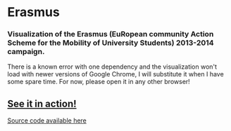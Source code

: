 # Erasmus

### Visualization of the Erasmus (EuRopean community Action Scheme for the Mobility of University Students) 2013-2014 campaign.

There is a known error with one dependency and the visualization won't load with newer versions of Google Chrome, I will substitute it when I have some spare time.
For now, please open it in any other browser!

## [See it in action!](https://daniel.buad.es/erasmus/index.html)


[Source code available here](https://github.com/dbuades/Erasmus)
